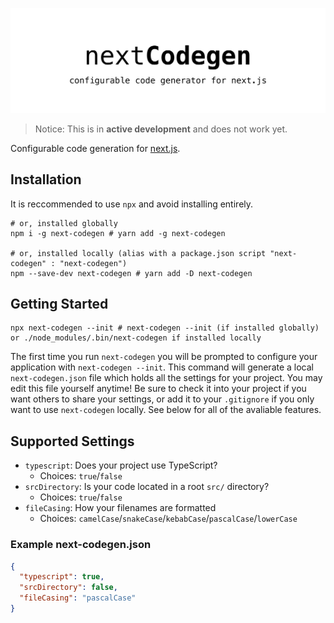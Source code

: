 ![next-codegen](./banner.png)

> Notice: This is in **active development** and does not work yet.

Configurable code generation for [next.js](https://nextjs.org).

## Installation

It is reccommended to use `npx` and avoid installing entirely.

```shell
# or, installed globally
npm i -g next-codegen # yarn add -g next-codegen

# or, installed locally (alias with a package.json script "next-codegen" : "next-codegen")
npm --save-dev next-codegen # yarn add -D next-codegen
```

## Getting Started

```shell
npx next-codegen --init # next-codegen --init (if installed globally) or ./node_modules/.bin/next-codegen if installed locally
```

The first time you run `next-codegen` you will be prompted to configure your application with `next-codegen --init`. This command will generate a local `next-codegen.json` file which holds all the settings for your project. You may edit this file yourself anytime! Be sure to check it into your project if you want others to share your settings, or add it to your `.gitignore` if you only want to use `next-codegen` locally. See below for all of the avaliable features.

## Supported Settings

- `typescript`: Does your project use TypeScript?
  - Choices: `true`/`false`
- `srcDirectory`: Is your code located in a root `src/` directory?
  - Choices: `true`/`false`
- `fileCasing`: How your filenames are formatted
  - Choices: `camelCase`/`snakeCase`/`kebabCase`/`pascalCase`/`lowerCase`

### Example next-codegen.json

```json
{
  "typescript": true,
  "srcDirectory": false,
  "fileCasing": "pascalCase"
}
```
